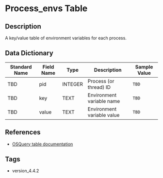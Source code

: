 # Process_envs Table

## Description
A key/value table of environment variables for each process.

## Data Dictionary
|Standard Name|Field Name|Type|Description|Sample Value|
|---|---|---|---|---|
|TBD|pid|INTEGER|Process (or thread) ID|`TBD`|
|TBD|key|TEXT|Environment variable name|`TBD`|
|TBD|value|TEXT|Environment variable value|`TBD`|

## References
* [OSQuery table documentation](https://osquery.io/schema/current#process_envs)

## Tags
* version_4.4.2